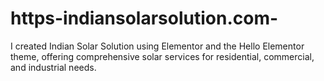 # https-indiansolarsolution.com-
I created Indian Solar Solution using Elementor and the Hello Elementor theme, offering comprehensive solar services for residential, commercial, and industrial needs.
